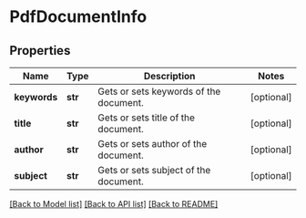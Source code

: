 # PdfDocumentInfo

## Properties
Name | Type | Description | Notes
------------ | ------------- | ------------- | -------------
**keywords** | **str** | Gets or sets keywords of the document. | [optional] 
**title** | **str** | Gets or sets title of the document. | [optional] 
**author** | **str** | Gets or sets author of the document. | [optional] 
**subject** | **str** | Gets or sets subject of the document. | [optional] 

[[Back to Model list]](../README.md#documentation-for-models) [[Back to API list]](../README.md#documentation-for-api-endpoints) [[Back to README]](../README.md)


